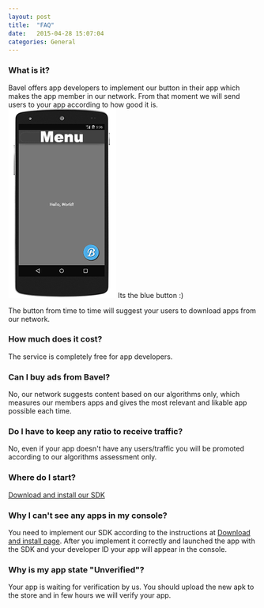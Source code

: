 ```yaml
---
layout: post
title:  "FAQ"
date:   2015-04-28 15:07:04
categories: General
---
```

### What is it?
Bavel offers app developers to implement our button in their app which makes the app member in our network.
From that moment we will send users to your app according to how good it is.<br>
![Exmaple_app](/images/example_app.png)
Its the blue button :)

The button from time to time will suggest your users to download apps from our network.

### How much does it cost?
The service is completely free for app developers.

### Can I buy ads from Bavel?
No, our network suggests content based on our algorithms only, which measures our members apps and gives the most relevant and likable app possible each time.

### Do I have to keep any ratio to receive traffic?
No, even if your app doesn't have any users/traffic you will be promoted according to our algorithms assessment only.

### Where do I start? <br>
[Download and install our SDK](/download-and-install)

### Why I can't see any apps in my console?
You need to implement our SDK according to the instructions at [Download and install page](/download-and-install).
After you implement it correctly and launched the app with the SDK and your developer ID your app will appear in the console.

### Why is my app state "Unverified"?
Your app is waiting for verification by us. You should upload the new apk to the store and in few hours we will verify your app.
